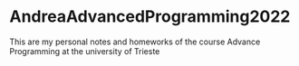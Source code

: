 # AndreaAdvancedProgramming2022
This are my personal notes and homeworks of the course Advance Programming at the university of Trieste
